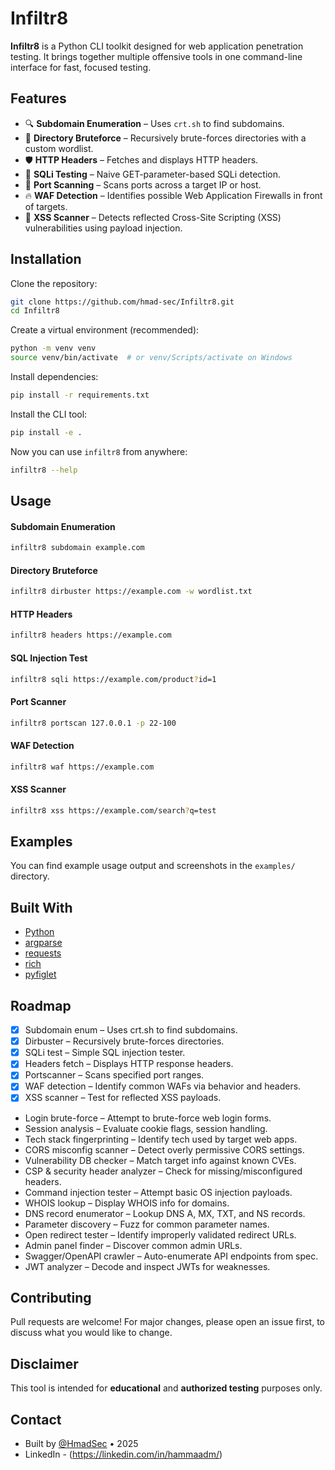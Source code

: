# Infiltr8
**Infiltr8** is a Python CLI toolkit designed for web application penetration testing. It brings together multiple offensive tools in one command-line interface for fast, focused testing.

## Features
- 🔍 **Subdomain Enumeration** – Uses `crt.sh` to find subdomains.
- 📂 **Directory Bruteforce** – Recursively brute-forces directories with a custom wordlist.
- 🛡️ **HTTP Headers** – Fetches and displays HTTP headers.
- 💉 **SQLi Testing** – Naive GET-parameter-based SQLi detection.
- 📡 **Port Scanning** – Scans ports across a target IP or host.
- 🔥 **WAF Detection** – Identifies possible Web Application Firewalls in front of targets.
- 🧪 **XSS Scanner** – Detects reflected Cross-Site Scripting (XSS) vulnerabilities using payload injection.

## Installation

Clone the repository:

```bash
git clone https://github.com/hmad-sec/Infiltr8.git
cd Infiltr8
```

Create a virtual environment (recommended):

```bash
python -m venv venv
source venv/bin/activate  # or venv/Scripts/activate on Windows
```

Install dependencies:

```bash
pip install -r requirements.txt
```

Install the CLI tool:

```bash
pip install -e .
```

Now you can use `infiltr8` from anywhere:

```bash
infiltr8 --help
```

## Usage

#### Subdomain Enumeration
```bash
infiltr8 subdomain example.com
```

#### Directory Bruteforce
```bash
infiltr8 dirbuster https://example.com -w wordlist.txt
```

#### HTTP Headers
```bash
infiltr8 headers https://example.com
```

#### SQL Injection Test
```bash
infiltr8 sqli https://example.com/product?id=1
```

#### Port Scanner
```bash
infiltr8 portscan 127.0.0.1 -p 22-100
```

#### WAF Detection
```bash
infiltr8 waf https://example.com
```

#### XSS Scanner
```bash
infiltr8 xss https://example.com/search?q=test
```

## Examples

You can find example usage output and screenshots in the `examples/` directory.

## Built With
- [Python](https://www.python.org/)
- [argparse](https://docs.python.org/3/library/argparse.html)
- [requests](https://pypi.org/project/requests/)
- [rich](https://pypi.org/project/rich/)
- [pyfiglet](https://pypi.org/project/pyfiglet/)

## Roadmap
- [x] Subdomain enum – Uses crt.sh to find subdomains.
- [x] Dirbuster – Recursively brute-forces directories.
- [x] SQLi test – Simple SQL injection tester.
- [x] Headers fetch – Displays HTTP response headers.
- [x] Portscanner – Scans specified port ranges.
- [x] WAF detection – Identify common WAFs via behavior and headers.
- [x] XSS scanner – Test for reflected XSS payloads.
- Login brute-force – Attempt to brute-force web login forms.
- Session analysis – Evaluate cookie flags, session handling.
- Tech stack fingerprinting – Identify tech used by target web apps.
- CORS misconfig scanner – Detect overly permissive CORS settings.
- Vulnerability DB checker – Match target info against known CVEs.
- CSP & security header analyzer – Check for missing/misconfigured headers.
- Command injection tester – Attempt basic OS injection payloads.
- WHOIS lookup – Display WHOIS info for domains.
- DNS record enumerator – Lookup DNS A, MX, TXT, and NS records.
- Parameter discovery – Fuzz for common parameter names.
- Open redirect tester – Identify improperly validated redirect URLs.
- Admin panel finder – Discover common admin URLs.
- Swagger/OpenAPI crawler – Auto-enumerate API endpoints from spec.
- JWT analyzer – Decode and inspect JWTs for weaknesses.

## Contributing
Pull requests are welcome! For major changes, please open an issue first, to discuss what you would like to change.

## Disclaimer
This tool is intended for **educational** and **authorized testing** purposes only.

## Contact
- Built by [@HmadSec](https://github.com/hmad-sec) • 2025
- LinkedIn - (https://linkedin.com/in/hammaadm/)